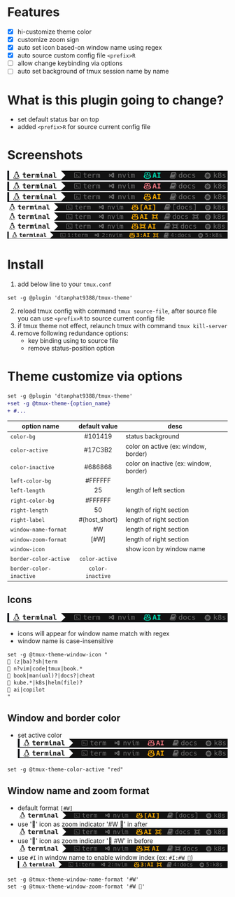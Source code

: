 # Features

- [x] hi-customize theme color
- [x] customize zoom sign
- [x] auto set icon based-on window name using regex
- [x] auto source custom config file `<prefix>R`
- [ ] allow change keybinding via options
- [ ] auto set background of tmux session name by name

# What is this plugin going to change?

- set default status bar on top
- added `<prefix>R` for source current config file

# Screenshots

![Icons](./assets/icons.png)
![window active red](./assets/color-red.png)
![window active orange](./assets/color-orange.png)
![window zoomed](./assets/window-zoomed.png)
![window zoomed with icon after](./assets/window-zoom-with-icon-after.png)
![window zoomed with icon before](./assets/window-zoom-with-icon-before.png)
![window index](./assets/window-index.png)

# Install

1. add below line to your `tmux.conf`

```tmux
set -g @plugin 'dtanphat9388/tmux-theme'
```

2. reload tmux config with command `tmux source-file`, after source file you can use `<prefix>R` to source current config file
3. if tmux theme not effect, relaunch tmux with command `tmux kill-server`
4. remove following redundance options:
   - key binding using to source file
   - remove status-position option

# Theme customize via options

```diff
set -g @plugin 'dtanphat9388/tmux-theme'
+set -g @tmux-theme-{option_name}
+ #...
```

| option name             |  default value   | desc                                   |
| ----------------------- | :--------------: | -------------------------------------- |
| `color-bg`              |     #101419      | status background                      |
| `color-active`          |     #17C3B2      | color on active (ex: window, border)   |
| `color-inactive`        |     #686868      | color on inactive (ex: window, border) |
| `left-color-bg`         |     #FFFFFF      |                                        |
| `left-length`           |        25        | length of left section                 |
| `right-color-bg`        |     #FFFFFF      |                                        |
| `right-length`          |        50        | length of right section                |
| `right-label`           |  #{host_short}   | length of right section                |
| `window-name-format`    |        #W        | length of right section                |
| `window-zoom-format`    |       [#W]       | length of right section                |
| `window-icon`           |                  | show icon by window name               |
| `border-color-active`   |  `color-active`  |                                        |
| `border-color-inactive` | `color-inactive` |                                        |

## Icons

![Icons](./assets/icons.png)

- icons will appear for window name match with regex
- window name is case-insensitive

```tmux
set -g @tmux-theme-window-icon "
 (z|ba)?sh|term
 n?vim|code|tmux|book.*
 book|man(ual)?|docs?|cheat
󱃾 kube.*|k8s|helm(file)?
 ai|copilot
"
```

## Window and border color

- set active color
  ![window active red](./assets/color-red.png)
  ![window active orange](./assets/color-orange.png)

```tmux
set -g @tmux-theme-color-active "red"
```

## Window name and zoom format

- default format `[#W]`
  ![window zoomed](./assets/window-zoomed.png)
- use '' icon as zoom indicator '#W ' in after
  ![window zoomed with icon after](./assets/window-zoom-with-icon-after.png)
- use '' icon as zoom indicator ' #W' in before
  ![window zoomed with icon before](./assets/window-zoom-with-icon-before.png)
- use `#I` in window name to enable window index (ex: `#I:#W `)
  ![window index](./assets/window-index.png)

```tmux
set -g @tmux-theme-window-name-format '#W'
set -g @tmux-theme-window-zoom-format '#W '
```
